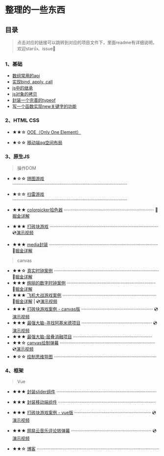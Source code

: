 

# 整理的一些东西

## 目录

> 点击对应的链接可以跳转到对应的项目文件下，里面readme有详细说明，欢迎star👍、issue💬

### 1、基础

- [数组常用的api](https://github.com/haima16/JavaScript/issues/1)
- [实现bind, apply, call](https://github.com/haima16/JavaScript/issues/2)
- [js中的继承](https://github.com/haima16/JavaScript/issues/4)
- [js对象的拷贝](https://github.com/haima16/JavaScript/issues/5)
- [封装一个完善的typeof ](https://github.com/haima16/JavaScript/issues/6)
- [写一个函数实现new关键字的功能](https://github.com/haima16/JavaScript/issues/7) 

### 2、HTML CSS

- ★★☆ [OOE（Only One Element）](https://github.com/haima16/JavaScript/tree/master/OOE) 

- ★☆☆ [移动端qq空间布局](https://github.com/haima16/JavaScript/tree/master/静态布局/qq空间) 

### 3、原生JS

> 操作DOM

- ★☆☆ [拼图游戏](https://github.com/haima16/JavaScript/tree/master/game/puzzle/test) ·····························································································
- ★☆☆ [扫雷游戏](https://github.com/haima16/JavaScript/blob/master/game/扫雷) ·····························································································

- ★★★ [colorpicker拾色器]([https://github.com/haima16/JavaScript/tree/master/%E5%8E%9F%E7%94%9F%E5%B0%81%E8%A3%85/colorpicker](https://github.com/haima16/JavaScript/tree/master/原生封装/colorpicker))   ········································································· 📄[掘金详解](https://juejin.im/post/5d386043f265da1b7f29c1ab) 
- ★★★ [打砖块游戏](https://github.com/haima16/JavaScript/tree/master/game/breakout)  ························································································ 💿[演示视频](https://www.bilibili.com/video/av61756000) 
- ★★★ [media封装](https://github.com/haima16/media)  ························································································ 📄[掘金详解](https://juejin.im/post/5d58bc4b6fb9a06b0202c005) 

> canvas

- ★★☆ [真实时钟案例](https://github.com/haima16/JavaScript/tree/master/canvas/clock) ····················································································· 📄[掘金详解](https://juejin.im/post/5d2bf800f265da1bab29de81) 
- ★★★ [绚丽的数字时钟案例](https://github.com/haima16/JavaScript/tree/master/canvas/digit-clock) ········································································ 📄[掘金详解](https://juejin.im/post/5d006433e51d45775c73dcc1) 
- ★★★ [飞机大战游戏案例](https://github.com/haima16/JavaScript/tree/master/canvas/plane) ············································································ 📄[掘金详解](https://juejin.im/post/5d2d46506fb9a07ed740afe8)  |  💿[演示视频](https://www.bilibili.com/video/av56186806) 
- ★★★ [打砖块游戏案例 - canvas版](https://github.com/haima16/JavaScript/tree/master/canvas/blockout) ·························································· 💿[演示视频](https://www.bilibili.com/video/av61756000) 
- ★★★ [最强大脑-寻找阿基米德项目](https://github.com/haima16/JavaScript/tree/master/canvas/polyon) ························································· 💿[演示视频](https://www.bilibili.com/video/av64294782) 
- ★★★ [最强大脑-层叠消融项目](https://github.com/haima16/cascade_ablation_ol)  ································································
- ★★☆ [canvas绘制弹幕](https://github.com/haima16/JavaScript/tree/master/canvas/barrage)  ············································································· 💿[演示视频](https://www.bilibili.com/video/av63579877) 
- ★☆☆ [绘制思维导图](https://github.com/haima16/JavaScript/tree/master/canvas/mind) ···················································································

### 4、框架

> Vue

- ★★★ [封装slider组件](https://github.com/haima16/JavaScript/tree/master/vue-components/Slider) ·················································································
- ★★★ [封装移动端组件](https://github.com/haima16/mobile-layout) ···············································································
- ★★★ [打砖块游戏案例 - vue版](https://github.com/haima16/breakout)  ······························································ 💿[演示视频](https://www.bilibili.com/video/av61756000) 

- ★★★ [网易云音乐评论转弹幕](https://github.com/haima16/music)  ································································· 💿[演示视频](https://www.bilibili.com/video/av63579877) 

- ★★☆ [博客](https://github.com/haima16/blog) ···································································································